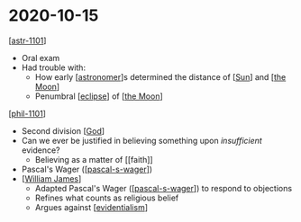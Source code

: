 # 2020-10-15

[[astr-1101]]

- Oral exam
- Had trouble with:
  - How early [[astronomer]]s determined the distance of [[Sun]] and [[the Moon]]
  - Penumbral [[eclipse]] of [[the Moon]]

[[phil-1101]]

- Second division [[God]]
- Can we ever be justified in believing something upon _insufficient_ evidence?
  - Believing as a matter of [[faith]]
- Pascal's Wager ([[pascal-s-wager]])
- [[William James]]
  - Adapted Pascal's Wager ([[pascal-s-wager]]) to respond to objections
  - Refines what counts as religious belief
  - Argues against [[evidentialism]]

[//begin]: # "Autogenerated link references for markdown compatibility"
[astr-1101]: astr-1101 "ASTR 1101 - Intro to the Solar System"
[astronomer]: astronomer "Astronomer"
[Sun]: sun "Sun"
[the Moon]: the-moon "The Moon"
[eclipse]: eclipse "Eclipse"
[phil-1101]: phil-1101 "PHIL 1101 - Intro to Philosophy: Knowledge and Reality"
[God]: god "God"
[pascal-s-wager]: pascal-s-wager "Pascal's Wager"
[William James]: william-james "William James"
[evidentialism]: evidentialism "Evidentialism"
[//end]: # "Autogenerated link references"